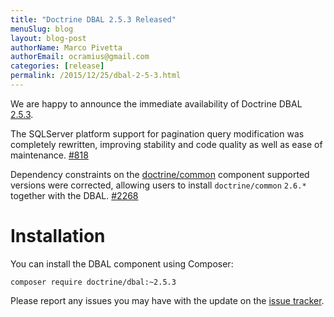 ```yaml
---
title: "Doctrine DBAL 2.5.3 Released"
menuSlug: blog
layout: blog-post
authorName: Marco Pivetta
authorEmail: ocramius@gmail.com
categories: [release]
permalink: /2015/12/25/dbal-2-5-3.html
---
```

We are happy to announce the immediate availability of Doctrine DBAL
[2.5.3](https://github.com/doctrine/dbal/releases/tag/v2.5.3).

The SQLServer platform support for pagination query modification was
completely rewritten, improving stability and code quality as well as
ease of maintenance.
[\#818](https://github.com/doctrine/dbal/issues/818)

Dependency constraints on the
[doctrine/common](https://github.com/doctrine/common) component
supported versions were corrected, allowing users to install
`doctrine/common` `2.6.*` together with the DBAL.
[\#2268](https://github.com/doctrine/dbal/issues/2268)

Installation
============

You can install the DBAL component using Composer:

~~~~ {.sourceCode .shell}
composer require doctrine/dbal:~2.5.3
~~~~

Please report any issues you may have with the update on the [issue
tracker](https://github.com/doctrine/dbal/issues).

